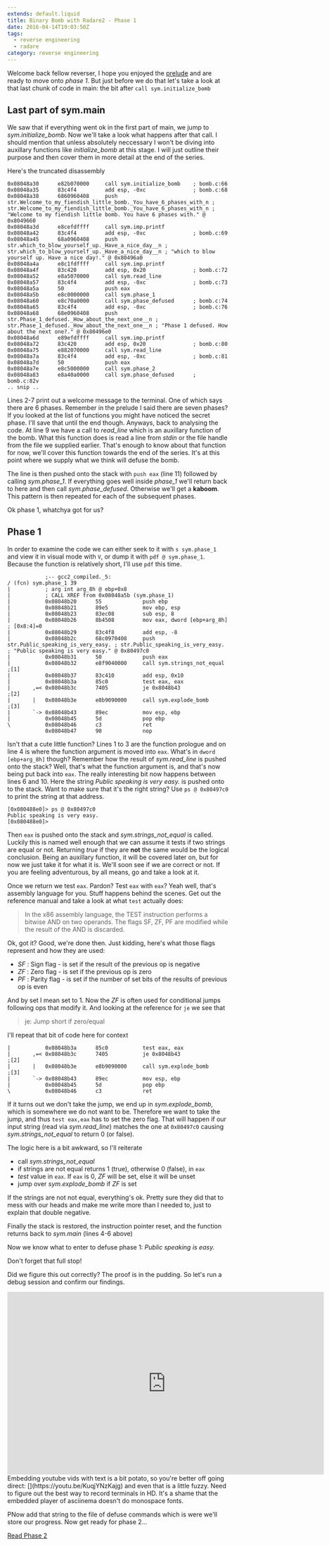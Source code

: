```yaml
---
extends: default.liquid
title: Binary Bomb with Radare2 - Phase 1
date: 2016-04-14T19:03:50Z
tags:
  - reverse engineering
  - radare
category: reverse engineering
---
```


Welcome back fellow reverser, I hope you enjoyed the [prelude](https://unlogic.co.uk/2016/04/12/binary-bomb-with-radare2-prelude/) and are ready to move onto _phase 1_. But just before we do that let's take a look at that last chunk of code in main: the bit after `call sym.initialize_bomb`

## Last part of sym.main

We saw that if everything went ok in the first part of main, we jump to _sym.initialize_bomb_. Now we'll take a look what happens after that call. I should mention that unless absolutely neccessary I won't be diving into auxillary functions like _initialize_bomb_ at this stage. I will just outline their purpose and then cover them in more detail at the end of the series.

Here's the truncated disassembly

```sourceCode
0x08048a30      e82b070000     call sym.initialize_bomb    ; bomb.c:66
0x08048a35      83c4f4         add esp, -0xc               ; bomb.c:68
0x08048a38      6860960408     push str.Welcome_to_my_fiendish_little_bomb._You_have_6_phases_with_n ; str.Welcome_to_my_fiendish_little_bomb._You_have_6_phases_with_n ; "Welcome to my fiendish little bomb. You have 6 phases with." @ 0x8049660
0x08048a3d      e8cefdffff     call sym.imp.printf
0x08048a42      83c4f4         add esp, -0xc               ; bomb.c:69
0x08048a45      68a0960408     push str.which_to_blow_yourself_up._Have_a_nice_day__n ; str.which_to_blow_yourself_up._Have_a_nice_day__n ; "which to blow yourself up. Have a nice day!." @ 0x80496a0
0x08048a4a      e8c1fdffff     call sym.imp.printf
0x08048a4f      83c420         add esp, 0x20               ; bomb.c:72
0x08048a52      e8a5070000     call sym.read_line
0x08048a57      83c4f4         add esp, -0xc               ; bomb.c:73
0x08048a5a      50             push eax
0x08048a5b      e8c0000000     call sym.phase_1
0x08048a60      e8c70a0000     call sym.phase_defused      ; bomb.c:74
0x08048a65      83c4f4         add esp, -0xc               ; bomb.c:76
0x08048a68      68e0960408     push str.Phase_1_defused._How_about_the_next_one__n ; str.Phase_1_defused._How_about_the_next_one__n ; "Phase 1 defused. How about the next one?." @ 0x80496e0
0x08048a6d      e89efdffff     call sym.imp.printf
0x08048a72      83c420         add esp, 0x20               ; bomb.c:80
0x08048a75      e882070000     call sym.read_line
0x08048a7a      83c4f4         add esp, -0xc               ; bomb.c:81
0x08048a7d      50             push eax
0x08048a7e      e8c5000000     call sym.phase_2
0x08048a83      e8a40a0000     call sym.phase_defused      ; bomb.c:82v
.. snip ..
```

Lines 2-7 print out a welcome message to the terminal. One of which says there are 6 phases. Remember in the prelude I said there are seven phases? If you looked at the list of functions you might have noticed the secret phase. I'll save that until the end though. Anyways, back to analysing the code. At line 9 we have a call to _read_line_ which is an auxillary function of the bomb. What this function does is read a line from _stdin_ or the file handle from the file we supplied earlier. That's enough to know about that function for now, we'll cover this function towards the end of the series. It's at this point where we supply what we think will defuse the bomb.

The line is then pushed onto the stack with `push eax` (line 11) followed by calling _sym.phase_1_. If everything goes well inside _phase_1_ we'll return back to here and then call _sym.phase_defused_. Otherwise we'll get a **kaboom**. This pattern is then repeated for each of the subsequent phases.

Ok phase 1, whatchya got for us?

## Phase 1

In order to examine the code we can either seek to it with `s sym.phase_1` and view it in visual mode with `V`, or dump it with `pdf @ sym.phase_1`. Because the function is relatively short, I'll use `pdf` this time.

```sourceCode
            ;-- gcc2_compiled._5:
/ (fcn) sym.phase_1 39
|           ; arg int arg_8h @ ebp+0x8
|           ; CALL XREF from 0x08048a5b (sym.phase_1)
|           0x08048b20      55             push ebp
|           0x08048b21      89e5           mov ebp, esp
|           0x08048b23      83ec08         sub esp, 8
|           0x08048b26      8b4508         mov eax, dword [ebp+arg_8h] ; [0x8:4]=0
|           0x08048b29      83c4f8         add esp, -8
|           0x08048b2c      68c0970408     push str.Public_speaking_is_very_easy. ; str.Public_speaking_is_very_easy. ; "Public speaking is very easy." @ 0x80497c0
|           0x08048b31      50             push eax
|           0x08048b32      e8f9040000     call sym.strings_not_equal  ;[1]
|           0x08048b37      83c410         add esp, 0x10
|           0x08048b3a      85c0           test eax, eax
|       ,=< 0x08048b3c      7405           je 0x8048b43                ;[2]
|       |   0x08048b3e      e8b9090000     call sym.explode_bomb       ;[3]
|       `-> 0x08048b43      89ec           mov esp, ebp
|           0x08048b45      5d             pop ebp
\           0x08048b46      c3             ret
            0x08048b47      90             nop
```

Isn't that a cute little function? Lines 1 to 3 are the function prologue and on line 4 is where the function argument is moved into `eax`. What's in `dword [ebp+arg_8h]` though? Remember how the result of _sym.read_line_ is pushed onto the stack? Well, that's what the function argument is, and that's now being put back into `eax`. The really interesting bit now happens between lines 6 and 10. Here the string _Public speaking is very easy._ is pushed onto to the stack. Want to make sure that it's the right string? Use `ps @ 0x80497c0` to print the string at that address.

```sourceCode
[0x080488e0]> ps @ 0x80497c0
Public speaking is very easy.
[0x080488e0]>
```

Then `eax` is pushed onto the stack and _sym.strings_not_equal_ is called. Luckily this is named well enough that we can assume it tests if two strings are equal or not. Returning _true_ if they are **not** the same would be the logical conclusion. Being an auxillary function, it will be covered later on, but for now we just take it for what it is. We'll soon see if we are correct or not. If you are feeling adventurous, by all means, go and take a look at it.

Once we return we test `eax`. Pardon? Test `eax` with `eax`? Yeah well, that's assembly language for you. Stuff happens behind the scenes. Get out the reference manual and take a look at what `test` actually does:

> In the x86 assembly language, the TEST instruction performs a bitwise AND on two operands. The flags SF, ZF, PF are modified while the result of the AND is discarded.

Ok, got it? Good, we're done then. Just kidding, here's what those flags represent and how they are used:

- _SF_ : Sign flag - is set if the result of the previous op is negative
- _ZF_ : Zero flag - is set if the previous op is zero
- _PF_ : Parity flag - is set if the number of set bits of the results of previous op is even

And by set I mean set to 1. Now the _ZF_ is often used for conditional jumps following ops that modify it. And looking at the reference for `je` we see that

> je: Jump short if zero/equal

I'll repeat that bit of code here for context

```sourceCode
|           0x08048b3a      85c0           test eax, eax
|       ,=< 0x08048b3c      7405           je 0x8048b43                ;[2]
|       |   0x08048b3e      e8b9090000     call sym.explode_bomb       ;[3]
|       `-> 0x08048b43      89ec           mov esp, ebp
|           0x08048b45      5d             pop ebp
\           0x08048b46      c3             ret
```

If it turns out we don't take the jump, we end up in _sym.explode_bomb_, which is somewhere we do not want to be. Therefore we want to take the jump, and thus `test eax,eax` has to set the zero flag. That will happen if our input string (read via _sym.read_line_) matches the one at `0x80497c0` causing _sym.strings_not_equal_ to return 0 (or false).

The logic here is a bit awkward, so I'll reiterate

- call _sym.strings_not_equal_
- if strings are not equal returns 1 (true), otherwise 0 (false), in `eax`
- _test_ value in `eax`. If `eax` is 0, _ZF_ will be set, else it will be unset
- jump over _sym.explode_bomb_ if _ZF_ is set

If the strings are not not equal, everything's ok. Pretty sure they did that to mess with our heads and make me write more than I needed to, just to explain that double negative.

Finally the stack is restored, the instruction pointer reset, and the function returns back to _sym.main_ (lines 4-6 above)

Now we know what to enter to defuse phase 1: _Public speaking is easy._

Don't forget that full stop!

Did we figure this out correctly? The proof is in the pudding. So let's run a debug session and confirm our findings.

<iframe width="720" height="415" src="https://www.youtube.com/embed/KuqjYNzKajg" frameborder="0" allowfullscreen></iframe>
Embedding youtube vids with text is a bit potato, so you're better off going direct: [<https://youtu.be/KuqjYNzKajg>](https://youtu.be/KuqjYNzKajg) and even that is a little fuzzy. Need to figure out the best way to record terminals in HD. It's a shame that the embedded player of asciinema doesn't do monospace fonts.

PNow add that string to the file of defuse commands which is were we'll store our progress. Now get ready for phase 2...

[Read Phase 2](https://unlogic.co.uk/2016/04/20/binary-bomb-with-radare2-phase-2/)
